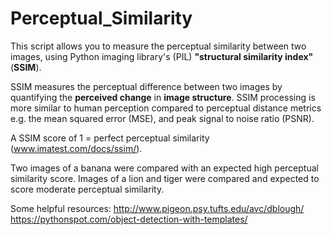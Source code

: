 # Perceptual_Similarity

This script allows you to measure the perceptual similarity between two images, using Python imaging library's (PIL) **"structural similarity index"** (**SSIM**).

SSIM measures the perceptual difference between two images by quantifying the **perceived change** in **image structure**. SSIM processing is more similar to human perception compared to perceptual distance metrics e.g. the mean squared error (MSE), and peak signal to noise ratio (PSNR).

A SSIM score of 1 = perfect perceptual similarity (www.imatest.com/docs/ssim/).

Two images of a banana were compared with an expected high perceptual similarity score. Images of a lion and tiger were compared and expected to score moderate perceptual similarity.


Some helpful resources:
                        http://www.pigeon.psy.tufts.edu/avc/dblough/
                        https://pythonspot.com/object-detection-with-templates/
                        
